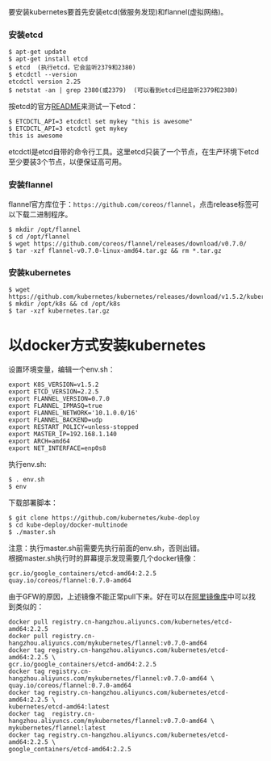 要安装kubernetes要首先安装etcd(做服务发现)和flannel(虚拟网络)。

### 安装etcd
```
$ apt-get update
$ apt-get install etcd
$ etcd  (执行etcd，它会监听2379和2380)
$ etcdctl --version
etcdctl version 2.25
$ netstat -an | grep 2380(或2379)  (可以看到etcd已经监听2379和2380)
```
按etcd的官方[README](https://github.com/coreos/etcd)来测试一下etcd：
```
$ ETCDCTL_API=3 etcdctl set mykey "this is awesome"
$ ETCDCTL_API=3 etcdctl get mykey
this is awesome
```
etcdctl是etcd自带的命令行工具。这里etcd只装了一个节点，在生产环境下etcd至少要装3个节点，以便保证高可用。  

### 安装flannel
flannel官方库位于：```https://github.com/coreos/flannel```，点击release标签可以下载二进制程序。 
```
$ mkdir /opt/flannel
$ cd /opt/flannel
$ wget https://github.com/coreos/flannel/releases/download/v0.7.0/
$ tar -xzf flannel-v0.7.0-linux-amd64.tar.gz && rm *.tar.gz
```
### 安装kubernetes
```
$ wget https://github.com/kubernetes/kubernetes/releases/download/v1.5.2/kubernetes.tar.gz
$ mkdir /opt/k8s && cd /opt/k8s
$ tar -xzf kubernetes.tar.gz
```
# 以docker方式安装kubernetes
设置环境变量，编辑一个env.sh：
```
export K8S_VERSION=v1.5.2
export ETCD_VERSION=2.2.5
export FLANNEL_VERSION=0.7.0
export FLANNEL_IPMASQ=true
export FLANNEL_NETWORK='10.1.0.0/16'
export FLANNEL_BACKEND=udp
export RESTART_POLICY=unless-stopped
export MASTER_IP=192.168.1.140
export ARCH=amd64
export NET_INTERFACE=enp0s8
```
执行env.sh:
```
$ . env.sh
$ env
```
下载部署脚本：
```
$ git clone https://github.com/kubernetes/kube-deploy
$ cd kube-deploy/docker-multinode
$ ./master.sh
```
注意：执行master.sh前需要先执行前面的env.sh，否则出错。  
根据master.sh执行时的屏幕提示发现需要几个docker镜像：
```
gcr.io/google_containers/etcd-amd64:2.2.5
quay.io/coreos/flannel:0.7.0-amd64
```
由于GFW的原因，上述镜像不能正常pull下来。好在可以在[阿里镜像库](https://cs.console.aliyun.com/#/repo)中可以找到类似的：
```
docker pull registry.cn-hangzhou.aliyuncs.com/kubernetes/etcd-amd64:2.2.5
docker pull registry.cn-hangzhou.aliyuncs.com/mykubernetes/flannel:v0.7.0-amd64
docker tag registry.cn-hangzhou.aliyuncs.com/kubernetes/etcd-amd64:2.2.5 \
gcr.io/google_containers/etcd-amd64:2.2.5
docker tag registry.cn-hangzhou.aliyuncs.com/mykubernetes/flannel:v0.7.0-amd64 \
quay.io/coreos/flannel:0.7.0-amd64
docker tag registry.cn-hangzhou.aliyuncs.com/kubernetes/etcd-amd64:2.2.5 \
kubernetes/etcd-amd64:latest
docker tag  registry.cn-hangzhou.aliyuncs.com/mykubernetes/flannel:v0.7.0-amd64 \
mykubernetes/flannel:latest
docker tag registry.cn-hangzhou.aliyuncs.com/kubernetes/etcd-amd64:2.2.5 \
google_containers/etcd-amd64:2.2.5
```